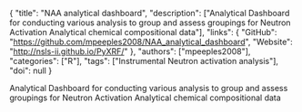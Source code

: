 {
  "title": "NAA analytical dashboard",
  "description": ["Analytical Dashboard for conducting various analysis to group and assess groupings for Neutron Activation Analytical chemical compositional data"],
  "links": {
    "GitHub": "https://github.com/mpeeples2008/NAA_analytical_dashboard",
    "Website": "http://nsls-ii.github.io/PyXRF/"
  },
  "authors": ["mpeeples2008"],
  "categories": ["R"],
  "tags": ["Instrumental Neutron activation analysis"],
  "doi": null
}

<!-- Generated by csv2md.R – do not edit by hand -->

Analytical Dashboard for conducting various analysis to group and assess groupings for Neutron Activation Analytical chemical compositional data